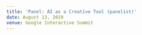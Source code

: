 ```yaml
---
title: 'Panel: AI as a Creative Tool (panelist)'
date: August 13, 2019
venue: Google Interactive Summit
---
```

